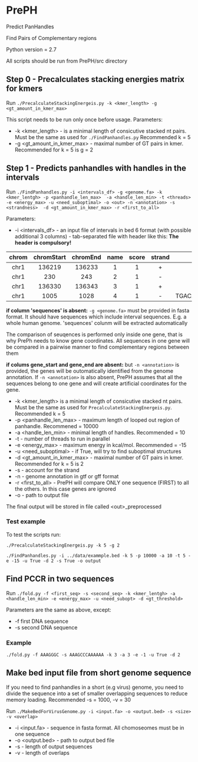 # PrePH
Predict PanHandles

Find Pairs of Complementary regions 

Python version = 2.7

All scripts should be run from PrePH/src directory

## Step 0 - Precalculates stacking energies matrix for kmers
Run `./PrecalculateStackingEnergeis.py -k <kmer_length> -g <gt_amount_in_kmer_max>` 

This script needs to be run only once before usage. 
Parameters:
- -k <kmer_length> - is a minimal length of consicutive stacked nt pairs. Must be the same as used for `./FindPanhandles.py` Recommended k = 5
- -g <gt_amount_in_kmer_max> - maximal number of GT pairs in kmer. Recommended for k = 5 is g = 2

## Step 1 - Predicts panhandles with handles in the intervals 
Run `./FindPanhandles.py -i <intervals_df> -g <genome.fa> -k <kmer_lentgh> -p <panhandle_len_max>  -a <handle_len_min> -t <threads> -e <energy_max> -u <need_suboptimal> -o <out> -n <annotation> -s <strandness>  -d <gt_amount_in_kmer_max> -r <first_to_all>`

Parameters:
- -i <intervals_df> - an input file of intervals in bed 6 format (with possible additional 3 columns)  - tab-separated file with header like this:
**The header is compulsory!**

| chrom | chromStart | chromEnd | name | score | strand | sequences | start_gene | end_gene |
| :---: |   :---:    |  :---: |  :---: |  :---: |  :---: |  :---: |  :---: |  :---: |
|chr1  |136219| 136233| 1 | 1 | + | GGCTTTGATAAAAA |  135223 |  138932 |
|chr1 | 230 | 243 | 2 | 1 | - | TTTTTATAAAGCC | 105 | 310 | 
|chr1 | 136330 | 136343 | 3 | 1 | + | GGCCAGCAGATGG | 135223 | 138932 |
|chr1 | 1005 | 1028  | 4 | 1 | - | TGACAAACCACAGGACACTACAC | 105 | 310 | 

**if column 'sequences' is absent:**
`-g <genome.fa>` must be provided in fasta format. It should have sequences which include interval sequences. E.g. a whole human genome. 'sequences' colunm will be extracted automatically


The comparison of seuqences is performed only inside one gene, that is why PrePh needs to know gene coordinates. All sequences in one gene will be compared in a pairwise manner to find complementary regions between them

**if colums gene_start and gene_end are absent:**
but `-n <annotation>` is provided, the genes will be outomatically identified from the genome annotation.
If `-n <annotation>` is also absent, PrePH assumes that all the sequences belong to one gene and will create artificial coordinates for the gene.   
  

- -k <kmer_length> is a minimal length of consicutive stacked nt pairs. Must be the same as used for `PrecalculateStackingEnergeis.py`. Recommended k = 5
- -p <panhandle_len_max> - maximum length of looped out region of panhandle. Recommened = 10000
- -a <handle_len_min> - minimal length of handles. Recommended = 10
- -t <threads> - number of threads to run in parallel
- -e <energy_max> - maximum energy in kcal/mol. Recommended = -15
- -u <need_suboptimal> - if True, will try to find suboptimal structures
- -d <gt_amount_in_kmer_max> - maximal number of GT pairs in kmer. Recommended for k = 5 is 2
- -s <strandness> - account for the strand
- -n <annotation> - genome annotation in gtf or gff format
- -r <first_to_all> - PrePH will compare ONLY one sequence (FIRST) to all the others. In this case genes are ignored
- -o <out> - path to output file 
  
The final output will be stored in file called \<out>_preprocessed


### Test example
To test the scripts run:

`./PrecalculateStackingEnergeis.py -k 5 -g 2` 

`./FindPanhandles.py -i ../data/exammple.bed -k 5 -p 10000 -a 10 -t 5 -e -15 -u True -d 2 -s True -o output`

## Find PCCR in two sequences
Run `./fold.py -f <first_seq> -s <second_seq> -k <kmer_lentgh> -a <handle_len_min> -e <energy_max> -u <need_subopt> -d <gt_threshold>`

Parameters are the same as above, except:

- -f first DNA sequence
- -s second DNA sequence

### Example
`./fold.py -f AAAGGGC -s AAAGCCCAAAAAA -k 3 -a 3 -e -1 -u True -d 2`


## Make bed input file from short genome sequence
If you need to find panhandles in a short (e.g virus) genome, you need to divide the sequence into a set of smaller overlapping sequences to reduce memory loading. Recommended -s = 1000, -v = 30

Run `./MakeBedForVirusGenome.py -i <input.fa> -o <output.bed> -s <size> -v <overlap>`

- -i <input.fa> - sequence in fasta format. All chomoseomes must be in one sequence
- -o <output.bed> - path to output bed file
- -s <size> - length of output sequences
- -v <overlap> - length of overlaps


